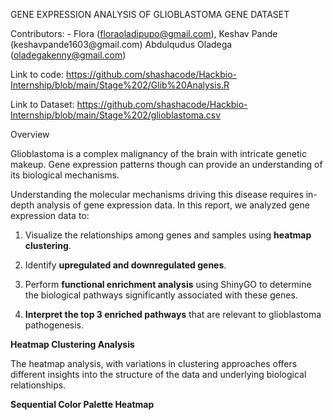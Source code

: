 <!--StartFragment-->

GENE EXPRESSION ANALYSIS OF GLIOBLASTOMA GENE DATASET 

Contributors: - Flora (<floraoladipupo@gmail.com>), Keshav Pande (keshavpande1603\@gmail.com) Abdulqudus Oladega (<oladegakenny@gmail.com>)

Link to code: <https://github.com/shashacode/Hackbio-Internship/blob/main/Stage%202/Glib%20Analysis.R>

Link to Dataset: <https://github.com/shashacode/Hackbio-Internship/blob/main/Stage%202/glioblastoma.csv>

Overview

Glioblastoma is a complex malignancy of the brain with intricate genetic makeup. Gene expression patterns though can provide an understanding of its biological mechanisms. 

Understanding the molecular mechanisms driving this disease requires in-depth analysis of gene expression data. In this report, we analyzed gene expression data to:

1. Visualize the relationships among genes and samples using **heatmap clustering**.

2. Identify **upregulated and downregulated genes**.

3. Perform **functional enrichment analysis** using ShinyGO to determine the biological pathways significantly associated with these genes.

4. **Interpret the top 3 enriched pathways** that are relevant to glioblastoma pathogenesis.

**Heatmap Clustering Analysis**

The heatmap analysis, with variations in clustering approaches offers different insights into the structure of the data and underlying biological relationships. 

**Sequential Color Palette Heatmap**




<!--EndFragment-->

